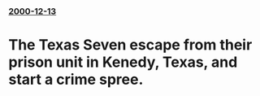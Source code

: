 ### [2000-12-13](/news/2000/12/13/index.md)

# The Texas Seven escape from their prison unit in Kenedy, Texas, and start a crime spree.



